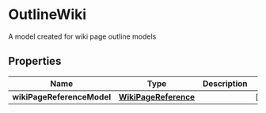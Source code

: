 

# OutlineWiki

A model created for wiki page outline models
## Properties

Name | Type | Description | Notes
------------ | ------------- | ------------- | -------------
**wikiPageReferenceModel** | [**WikiPageReference**](WikiPageReference.md) |  |  [optional]



